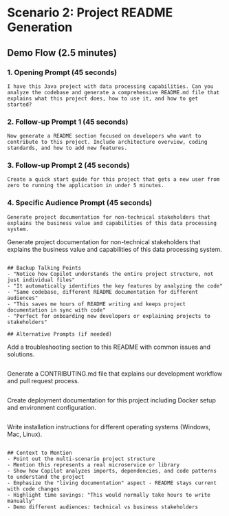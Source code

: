 # Scenario 2: Project README Generation

## Demo Flow (2.5 minutes)

### 1. Opening Prompt (45 seconds)
```
I have this Java project with data processing capabilities. Can you analyze the codebase and generate a comprehensive README.md file that explains what this project does, how to use it, and how to get started?
```

### 2. Follow-up Prompt 1 (45 seconds)
```
Now generate a README section focused on developers who want to contribute to this project. Include architecture overview, coding standards, and how to add new features.
```

### 3. Follow-up Prompt 2 (45 seconds)
```
Create a quick start guide for this project that gets a new user from zero to running the application in under 5 minutes.
```

### 4. Specific Audience Prompt (45 seconds)
```
Generate project documentation for non-technical stakeholders that explains the business value and capabilities of this data processing system.
```
Generate project documentation for non-technical stakeholders that explains the business value and capabilities of this data processing system.
```

## Backup Talking Points
- "Notice how Copilot understands the entire project structure, not just individual files"
- "It automatically identifies the key features by analyzing the code"
- "Same codebase, different README documentation for different audiences"
- "This saves me hours of README writing and keeps project documentation in sync with code"
- "Perfect for onboarding new developers or explaining projects to stakeholders"

## Alternative Prompts (if needed)
```
Add a troubleshooting section to this README with common issues and solutions.
```

```
Generate a CONTRIBUTING.md file that explains our development workflow and pull request process.
```

```
Create deployment documentation for this project including Docker setup and environment configuration.
```

```
Write installation instructions for different operating systems (Windows, Mac, Linux).
```

## Context to Mention
- Point out the multi-scenario project structure
- Mention this represents a real microservice or library  
- Show how Copilot analyzes imports, dependencies, and code patterns to understand the project
- Emphasize the "living documentation" aspect - README stays current with code changes
- Highlight time savings: "This would normally take hours to write manually"
- Demo different audiences: technical vs business stakeholders
